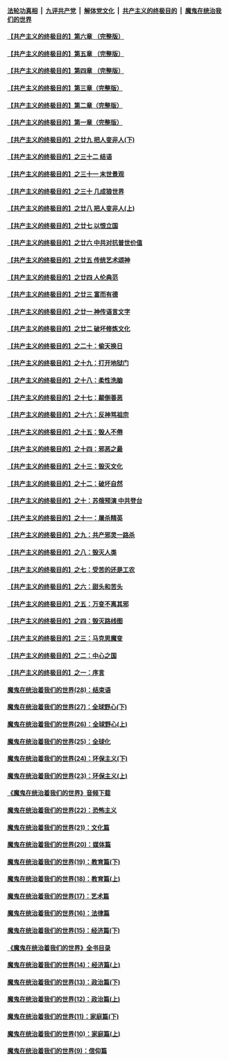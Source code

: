 

####  [法轮功真相](../../../../basic/blob/master/README.md?t=06061031) &nbsp;|&nbsp; [九评共产党](../../../../9ping.md/blob/master/README.md?t=06061031) &nbsp;|&nbsp; [解体党文化](../../../../jtdwh.md/blob/master/README.md?t=06061031)  &nbsp;|&nbsp; [共产主义的终极目的](../../../../gczydzjmd.md/blob/master/README.md?t=06061031) &nbsp;|&nbsp; [魔鬼在统治我们的世界](../../../../mgztzwmdsj.md/blob/master/README.md?t=06061031) 

#### [【共产主义的终极目的】第六章 （完整版）](../pages/nsc422/n11428913.md?t=06061031) 

#### [【共产主义的终极目的】第五章 （完整版）](../pages/nsc422/n11428912.md?t=06061031) 

#### [【共产主义的终极目的】第四章 （完整版）](../pages/nsc422/n11428907.md?t=06061031) 

#### [【共产主义的终极目的】第三章（完整版）](../pages/nsc422/n11428848.md?t=06061031) 

#### [【共产主义的终极目的】第二章（完整版）](../pages/nsc422/n11428831.md?t=06061031) 

#### [【共产主义的终极目的】第一章（完整版）](../pages/nsc422/n11417651.md?t=06061031) 

#### [【共产主义的终极目的】之廿九 把人变非人(下)](../pages/nsc422/n11344140.md?t=06061031) 

#### [【共产主义的终极目的】之三十二 结语](../pages/nsc422/n11360535.md?t=06061031) 

#### [【共产主义的终极目的】之三十一 末世景观](../pages/nsc422/n11351129.md?t=06061031) 

#### [【共产主义的终极目的】之三十 几成狼世界](../pages/nsc422/n11348280.md?t=06061031) 

#### [【共产主义的终极目的】之廿八 把人变非人(上)](../pages/nsc422/n11340492.md?t=06061031) 

#### [【共产主义的终极目的】之廿七 以恨立国](../pages/nsc422/n11336944.md?t=06061031) 

#### [【共产主义的终极目的】之廿六 中共对抗普世价值](../pages/nsc422/n11324785.md?t=06061031) 

#### [【共产主义的终极目的】之廿五 传统艺术颂神](../pages/nsc422/n11296396.md?t=06061031) 

#### [【共产主义的终极目的】之廿四 人伦典范](../pages/nsc422/n11296397.md?t=06061031) 

#### [【共产主义的终极目的】之廿三 富而有德](../pages/nsc422/n11283598.md?t=06061031) 

#### [【共产主义的终极目的】之廿一 神传语言文字](../pages/nsc422/n11263265.md?t=06061031) 

#### [【共产主义的终极目的】之廿二 破坏修炼文化](../pages/nsc422/n11245728.md?t=06061031) 

#### [【共产主义的终极目的】之二十：偷天换日](../pages/nsc422/n11238846.md?t=06061031) 

#### [【共产主义的终极目的】之十九：打开地狱门](../pages/nsc422/n11206376.md?t=06061031) 

#### [【共产主义的终极目的】之十八：柔性洗脑](../pages/nsc422/n11199994.md?t=06061031) 

#### [【共产主义的终极目的】之十七：颠倒善恶](../pages/nsc422/n11179782.md?t=06061031) 

#### [【共产主义的终极目的】之十六：反神骂祖宗](../pages/nsc422/n11166798.md?t=06061031) 

#### [【共产主义的终极目的】之十五：毁人不倦](../pages/nsc422/n11166792.md?t=06061031) 

#### [【共产主义的终极目的】之十四：邪恶之最](../pages/nsc422/n11150249.md?t=06061031) 

#### [【共产主义的终极目的】之十三：毁灭文化](../pages/nsc422/n11135227.md?t=06061031) 

#### [【共产主义的终极目的】之十二：破坏自然](../pages/nsc422/n11135214.md?t=06061031) 

#### [【共产主义的终极目的】之十：苏俄预演 中共登台](../pages/nsc422/n11118424.md?t=06061031) 

#### [【共产主义的终极目的】之十一：屠杀精英](../pages/nsc422/n11118442.md?t=06061031) 

#### [【共产主义的终极目的】之九：共产邪灵一路杀](../pages/nsc422/n11114139.md?t=06061031) 

#### [【共产主义的终极目的】之八：毁灭人类](../pages/nsc422/n11108503.md?t=06061031) 

#### [【共产主义的终极目的】之七：受苦的还是工农](../pages/nsc422/n11101809.md?t=06061031) 

#### [【共产主义的终极目的】之六：甜头和苦头](../pages/nsc422/n11096971.md?t=06061031) 

#### [【共产主义的终极目的】之五：万变不离其邪](../pages/nsc422/n11091285.md?t=06061031) 

#### [【共产主义的终极目的】之四：毁灭路线图](../pages/nsc422/n11086284.md?t=06061031) 

#### [【共产主义的终极目的】之三：马克思魔变](../pages/nsc422/n11061941.md?t=06061031) 

#### [【共产主义的终极目的】之二：中心之国](../pages/nsc422/n11047728.md?t=06061031) 

#### [【共产主义的终极目的】之一：序言](../pages/nsc422/n11086077.md?t=06061031) 

#### [魔鬼在统治着我们的世界(28)：结束语](../pages/nsc422/n10936246.md?t=06061031) 

#### [魔鬼在统治着我们的世界(27)：全球野心(下)](../pages/nsc422/n10928319.md?t=06061031) 

#### [魔鬼在统治着我们的世界(26)：全球野心(上)](../pages/nsc422/n10900318.md?t=06061031) 

#### [魔鬼在统治着我们的世界(25)：全球化](../pages/nsc422/n10788205.md?t=06061031) 

#### [魔鬼在统治着我们的世界(24)：环保主义(下)](../pages/nsc422/n10695307.md?t=06061031) 

#### [魔鬼在统治着我们的世界(23)：环保主义(上)](../pages/nsc422/n10688613.md?t=06061031) 

#### [《魔鬼在统治着我们的世界》音频下载](../pages/nsc422/n10635553.md?t=06061031) 

#### [魔鬼在统治着我们的世界(22)：恐怖主义](../pages/nsc422/n10614727.md?t=06061031) 

#### [魔鬼在统治着我们的世界(21)：文化篇](../pages/nsc422/n10597706.md?t=06061031) 

#### [魔鬼在统治着我们的世界(20)：媒体篇](../pages/nsc422/n10586579.md?t=06061031) 

#### [魔鬼在统治着我们的世界(19)：教育篇(下)](../pages/nsc422/n10564808.md?t=06061031) 

#### [魔鬼在统治着我们的世界(18)：教育篇(上)](../pages/nsc422/n10526970.md?t=06061031) 

#### [魔鬼在统治着我们的世界(17)：艺术篇](../pages/nsc422/n10499093.md?t=06061031) 

#### [魔鬼在统治着我们的世界(16)：法律篇](../pages/nsc422/n10485969.md?t=06061031) 

#### [魔鬼在统治着我们的世界(15)：经济篇(下)](../pages/nsc422/n10469975.md?t=06061031) 

#### [《魔鬼在统治着我们的世界》全书目录](../pages/nsc422/n10464261.md?t=06061031) 

#### [魔鬼在统治着我们的世界(14)：经济篇(上)](../pages/nsc422/n10457370.md?t=06061031) 

#### [魔鬼在统治着我们的世界(13)：政治篇(下)](../pages/nsc422/n10448270.md?t=06061031) 

#### [魔鬼在统治着我们的世界(12)：政治篇(上)](../pages/nsc422/n10444576.md?t=06061031) 

#### [魔鬼在统治着我们的世界(11)：家庭篇(下)](../pages/nsc422/n10440961.md?t=06061031) 

#### [魔鬼在统治着我们的世界(10)：家庭篇(上)](../pages/nsc422/n10435448.md?t=06061031) 

#### [魔鬼在统治着我们的世界(9)：信仰篇](../pages/nsc422/n10432159.md?t=06061031) 


